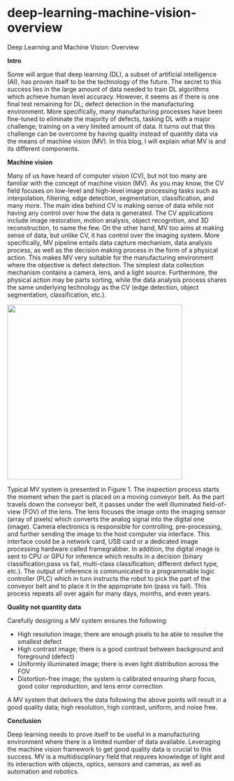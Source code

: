 # deep-learning-machine-vision-overview
Deep Learning and Machine Vision: Overview

**Intro**

Some will argue that deep learning (DL), a subset of artificial intelligence (AI), has proven itself to be the technology of the future. 
The secret to this success lies in the large amount of data needed to train DL algorithms which achieve human level accuracy. 
However, it seems as if there is one final test remaining for DL; defect detection in the manufacturing environment. More specifically, 
many manufacturing processes have been fine-tuned to eliminate the majority of defects, tasking DL with a major challenge; training on a 
very limited amount of data. It turns out that this challenge can be overcome by having quality instead of quantity data via the means of 
machine vision (MV). In this blog, I will explain what MV is and its different components.

**Machine vision**

Many of us have heard of computer vision (CV), but not too many are familiar with the concept of machine vision (MV). As you may know, 
the CV field focuses on low-level and high-level image processing tasks such as interpolation, filtering, edge detection, segmentation, 
classification, and many more. The main idea behind CV is making sense of data while not having any control over how the data is generated. 
The CV applications include image restoration, motion analysis, object recognition, and 3D reconstruction, to name the few.
On the other hand, MV too aims at making sense of data, but unlike CV, it has control over the imaging system. More specifically, 
MV pipeline entails data capture mechanism, data analysis process, as well as the decision making process in the form of a physical action. 
This makes MV very suitable for the manufacturing environment where the objective is defect detection. The simplest data collection mechanism 
contains a camera, lens, and a light source. Furthermore, the physical action may be parts sorting, while the data analysis process shares 
the same underlying technology as the CV (edge detection, object segmentation, classification, etc.).

<img src=".MachineVision.png" width=400>

Typical MV system is presented in Figure 1. The inspection process starts the moment when the part is placed on a moving conveyor belt. 
As the part travels down the conveyor belt, it passes under the well illuminated field-of-view (FOV) of the lens. The lens focuses the image 
onto the imaging sensor (array of pixels) which converts the analog signal into the digital one (image). Camera electronics is responsible 
for controlling, pre-processing, and further sending the image to the host computer via interface. This interface could be a network card, 
USB card or a dedicated image processing hardware called framegrabber. In addition, the digital image is sent to CPU or GPU for inference 
which results in a decision (binary classification;pass vs fail, multi-class classification; different defect type, etc.). The output of 
inference is communicated to a programmable logic controller (PLC) which in turn instructs the robot to pick the part of the conveyor belt and 
to place it in the appropriate bin (pass vs fail). This process repeats all over again for many days, months, and even years.

**Quality not quantity data**

Carefully designing a MV system ensures the following:
- High resolution image; there are enough pixels to be able to resolve the smallest defect
- High contrast image; there is a good contrast between background and foreground (defect)
- Uniformly illuminated image; there is even light distribution across the FOV
- Distortion-free image; the system is calibrated ensuring sharp focus, good color reproduction, and lens error correction

A MV system that delivers the data following the above points will result in a good quality data; high resolution, high contrast, 
uniform, and noise free.

**Conclusion**

Deep learning needs to prove itself to be useful in a manufacturing environment where there is a limited number of data available. 
Leveraging the machine vision framework to get good quality data is crucial to this success. MV is a multidisciplinary field that 
requires knowledge of light and its interaction with objects, optics, sensors and cameras, as well as automation and robotics.
